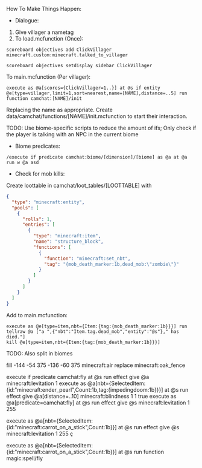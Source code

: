 How To Make Things Happen:

 - Dialogue:

  1. Give villager a nametag
  2. To load.mcfunction (Once):
```MCFunction
scoreboard objectives add ClickVillager minecraft.custom:minecraft.talked_to_villager
```
```MCFunction
scoreboard objectives setdisplay sidebar ClickVillager
```
To main.mcfunction (Per villager):
```mcfunction
execute as @a[scores={ClickVillager=1..}] at @s if entity @e[type=villager,limit=1,sort=nearest,name=[NAME],distance=..5] run function camchat:[NAME]/init
```
Replacing the name as appropriate. Create data/camchat/functions/[NAME]/init.mcfunction to start their interaction.

TODO: Use biome-specific scripts to reduce the amount of ifs; Only check if the player is talking with an NPC in the current biome

 - Biome predicates:

``/execute if predicate camchat:biome/[dimension]/[biome] as @a at @a run w @a asd``


 - Check for mob kills:

Create loottable in camchat/loot_tables/[LOOTTABLE] with

```json
{
  "type": "minecraft:entity",
  "pools": [
    {
      "rolls": 1,
      "entries": [
        {
          "type": "minecraft:item",
          "name": "structure_block",
          "functions": [
            {
              "function": "minecraft:set_nbt",
              "tag": "{mob_death_marker:1b,dead_mob:\"zombie\"}"
            }
          ]
        }
      ]
    }
  ]
}
```

Add to main.mcfunction:

```mcfunction
execute as @e[type=item,nbt={Item:{tag:{mob_death_marker:1b}}}] run tellraw @a ["a ",{"nbt":"Item.tag.dead_mob","entity":"@s"}," has died."]
kill @e[type=item,nbt={Item:{tag:{mob_death_marker:1b}}}]
```

TODO: Also split in biomes


fill -144 -54 375 -136 -60 375 minecraft:air replace minecraft:oak_fence




execute if predicate camchat:fly at @s run effect give @a minecraft:levitation 1
execute as @a[nbt={SelectedItem:{id:"minecraft:ender_pearl",Count:1b,tag:{impedingdoom:1b}}}] at @s run effect give @a[distance=..10] minecraft:blindness 1 1 true
execute as @a[predicate=camchat:fly] at @s run effect give @s minecraft:levitation 1 255

execute as @a[nbt={SelectedItem:{id:"minecraft:carrot_on_a_stick",Count:1b}}] at @s run effect give @s minecraft:levitation 1 255
ç


execute as @a[nbt={SelectedItem:{id:"minecraft:carrot_on_a_stick",Count:1b}}] at @s run function magic:spell/fly